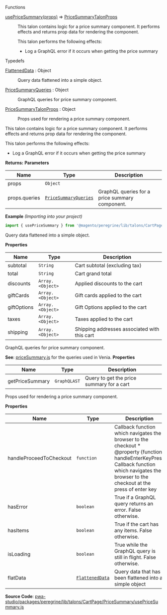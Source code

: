 Functions

<dl>
<dt><a href="#usePriceSummary">usePriceSummary(props)</a> ⇒ <inlineCode><a href="#PriceSummaryTalonProps">PriceSummaryTalonProps</a></inlineCode></dt>
<dd>

This talon contains logic for a price summary component.
It performs effects and returns prop data for rendering the component.

This talon performs the following effects:

- Log a GraphQL error if it occurs when getting the price summary

</dd>
</dl>

Typedefs

<dl>
<dt><a href="#FlattenedData">FlattenedData</a> : <inlineCode>Object</inlineCode></dt>
<dd>

Query data flattened into a simple object.

</dd>
<dt><a href="#PriceSummaryQueries">PriceSummaryQueries</a> : <inlineCode>Object</inlineCode></dt>
<dd>

GraphQL queries for price summary component.

</dd>
<dt><a href="#PriceSummaryTalonProps">PriceSummaryTalonProps</a> : <inlineCode>Object</inlineCode></dt>
<dd>

Props used for rendering a price summary component.

</dd>
</dl>

This talon contains logic for a price summary component.
It performs effects and returns prop data for rendering the component.

This talon performs the following effects:

- Log a GraphQL error if it occurs when getting the price summary

**Returns:**
**Parameters**

| Name          | Type                                          | Description                                    |
|---------------|-----------------------------------------------|------------------------------------------------|
| props         | `Object`                                      |                                                |
| props.queries | [`PriceSummaryQueries`](#PriceSummaryQueries) | GraphQL queries for a price summary component. |

**Example** *(Importing into your project)*

```js
import { usePriceSummary } from '@magento/peregrine/lib/talons/CartPage/PriceSummary/usePriceSummary';
```

Query data flattened into a simple object.

**Properties**

| Name        | Type             | Description                                  |
|-------------|------------------|----------------------------------------------|
| subtotal    | `String`         | Cart subtotal (excluding tax)                |
| total       | `String`         | Cart grand total                             |
| discounts   | `Array.<Object>` | Applied discounts to the cart                |
| giftCards   | `Array.<Object>` | Gift cards applied to the cart               |
| giftOptions | `Array.<Object>` | Gift Options applied to the cart             |
| taxes       | `Array.<Object>` | Taxes applied to the cart                    |
| shipping    | `Array.<Object>` | Shipping addresses associated with this cart |

GraphQL queries for price summary component.

**See**: [priceSummary.js](https://github.com/magento/pwa-studio/blob/develop/packages/venia-ui/lib/components/CartPage/PriceSummary/priceSummary.js)
for the queries used in Venia.
**Properties**

| Name            | Type         | Description                               |
|-----------------|--------------|-------------------------------------------|
| getPriceSummary | `GraphQLAST` | Query to get the price summary for a cart |

Props used for rendering a price summary component.

**Properties**

| Name                    | Type                              | Description                                                                                                                                                                                      |
|-------------------------|-----------------------------------|--------------------------------------------------------------------------------------------------------------------------------------------------------------------------------------------------|
| handleProceedToCheckout | `function`                        | Callback function which navigates the browser to the checkout * @property {function} handleEnterKeyPress Callback function which navigates the browser to the checkout at the press of enter key |
| hasError                | `boolean`                         | True if a GraphQL query returns an error. False otherwise.                                                                                                                                       |
| hasItems                | `boolean`                         | True if the cart has any items. False otherwise.                                                                                                                                                 |
| isLoading               | `boolean`                         | True while the GraphQL query is still in flight. False otherwise.                                                                                                                                |
| flatData                | [`FlattenedData`](#FlattenedData) | Query data that has been flattened into a simple object                                                                                                                                          |

**Source Code**: [pwa-studio/packages/peregrine/lib/talons/CartPage/PriceSummary/usePriceSummary.js](https://github.com/magento/pwa-studio/blob/develop/packages/peregrine/lib/talons/CartPage/PriceSummary/usePriceSummary.js)
